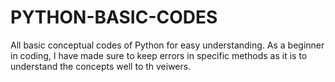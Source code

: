 # PYTHON-BASIC-CODES
All basic conceptual codes of Python for easy understanding.
As a beginner in coding, I have made sure to keep errors in specific methods as it is to understand the concepts well to th veiwers.
